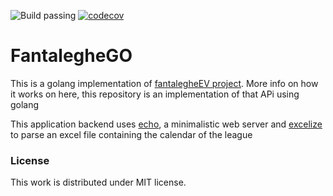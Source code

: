 ![Build passing](https://github.com/antpas14/fantalegheGO/actions/workflows/master.yaml/badge.svg)
[![codecov](https://codecov.io/gh/antpas14/fantalegheGO/graph/badge.svg?token=M2129SSBZJ)](https://codecov.io/gh/antpas14/fantalegheGO)

# FantalegheGO

This is a golang implementation of [fantalegheEV project](https://github.com/antpas14/fantalegheEV-api). More info on how it works on here, this repository is an implementation of that APi using golang

This application backend uses [echo](https://github.com/labstack/echo), a minimalistic web server and [excelize](https://github.com/qax-os/excelize) to parse an excel file containing the calendar of the league


### License

This work is distributed under MIT license.
